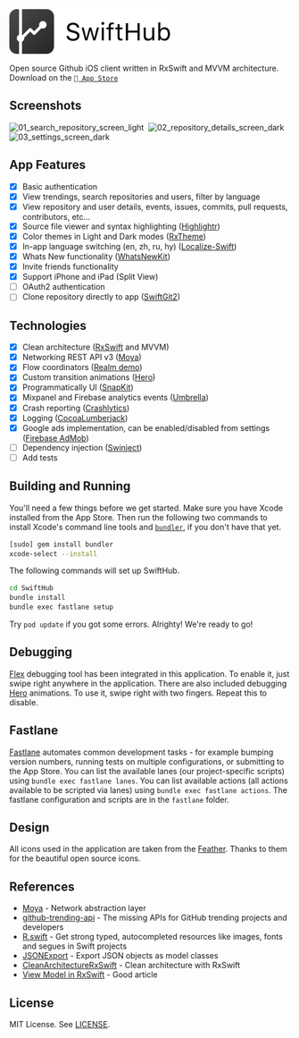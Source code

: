 <img src="https://github.com/khoren93/SwiftHub/blob/master/Sketch/app_logo.svg" alt="SwiftHub logo" height="80" >

Open source Github iOS client written in RxSwift and MVVM architecture.
Download on the [` App Store`](https://itunes.apple.com/app/swifthub-git-client/id1448628710)

## Screenshots

<img alt="01_search_repository_screen_light" src="https://github.com/khoren93/SwiftHub/blob/master/screenshots/01_search_repository_screen_light.png?raw=true" width="290">&nbsp;
<img alt="02_repository_details_screen_dark" src="https://github.com/khoren93/SwiftHub/blob/master/screenshots/02_repository_details_screen_dark.png?raw=true" width="290">&nbsp;
<img alt="03_settings_screen_dark" src="https://github.com/khoren93/SwiftHub/blob/master/screenshots/03_settings_screen_dark.png?raw=true" width="290">&nbsp;

## App Features
- [x] Basic authentication
- [x] View trendings, search repositories and users, filter by language
- [x] View repository and user details, events, issues, commits, pull requests, contributors, etc...
- [x] Source file viewer and syntax highlighting ([Highlightr](https://github.com/raspu/Highlightr))
- [x] Color themes in Light and Dark modes ([RxTheme](https://github.com/RxSwiftCommunity/RxTheme))
- [x] In-app language switching (en, zh, ru, hy) ([Localize-Swift](https://github.com/marmelroy/Localize-Swift))
- [x] Whats New functionality ([WhatsNewKit](https://github.com/SvenTiigi/WhatsNewKit))
- [x] Invite friends functionality
- [x] Support iPhone and iPad (Split View)
- [ ] OAuth2 authentication
- [ ] Clone repository directly to app ([SwiftGit2](https://github.com/SwiftGit2/SwiftGit2))

## Technologies
- [x] Clean architecture ([RxSwift](https://github.com/ReactiveX/RxSwift) and MVVM)
- [x] Networking REST API v3 ([Moya](https://github.com/Moya/Moya))
- [x] Flow coordinators ([Realm demo](https://github.com/realm/EventKit/blob/master/iOS/EventBlank2-iOS/Services/Navigator.swift))
- [x] Custom transition animations ([Hero](https://github.com/HeroTransitions/Hero))
- [x] Programmatically UI ([SnapKit](https://github.com/SnapKit/SnapKit))
- [x] Mixpanel and Firebase analytics events ([Umbrella](https://github.com/devxoul/Umbrella))
- [x] Crash reporting ([Crashlytics](https://fabric.io/kits/ios/crashlytics))
- [x] Logging ([CocoaLumberjack](https://github.com/CocoaLumberjack/CocoaLumberjack))
- [x] Google ads implementation, can be enabled/disabled from settings ([Firebase AdMob](https://firebase.google.com/docs/admob/ios/quick-start))
- [ ] Dependency injection ([Swinject](https://github.com/Swinject/Swinject))
- [ ] Add tests

## Building and Running

You'll need a few things before we get started. Make sure you have Xcode installed from the App Store. Then run the following two commands to install Xcode's command line tools and [`bundler`](https://bundler.io), if you don't have that yet.

```sh
[sudo] gem install bundler
xcode-select --install
```

The following commands will set up SwiftHub.

```sh
cd SwiftHub
bundle install
bundle exec fastlane setup
```

Try `pod update` if you got some errors.
Alrighty! We're ready to go!

## Debugging
[Flex](https://github.com/Flipboard/FLEX) debugging tool has been integrated in this application. To enable it, just swipe right anywhere in the application.
There are also included debugging [Hero](https://github.com/HeroTransitions/Hero) animations. To use it, swipe right with two fingers. Repeat this to disable.

## Fastlane

[Fastlane](https://fastlane.tools) automates common development tasks - for example bumping version numbers, running tests on multiple configurations, or submitting to the App Store. You can list the available lanes (our project-specific scripts) using `bundle exec fastlane lanes`. You can list available actions (all actions available to be scripted via lanes) using `bundle exec fastlane actions`. The fastlane configuration and scripts are in the `fastlane` folder.

## Design
All icons used in the application are taken from the [Feather](https://github.com/feathericons/feather).
Thanks to them for the beautiful open source icons.

## References
* [Moya](https://github.com/Moya/Moya) - Network abstraction layer
* [github-trending-api](https://github.com/huchenme/github-trending-api) - The missing APIs for GitHub trending projects and developers
* [R.swift](https://github.com/mac-cain13/R.swift) - Get strong typed, autocompleted resources like images, fonts and segues in Swift projects
* [JSONExport](https://github.com/Ahmed-Ali/JSONExport) - Export JSON objects as model classes
* [CleanArchitectureRxSwift](https://github.com/sergdort/CleanArchitectureRxSwift) - Clean architecture with RxSwift
* [View Model in RxSwift](https://medium.com/@SergDort/viewmodel-in-rxswift-world-13d39faa2cf5) - Good article

## License
MIT License. See [LICENSE](https://github.com/khoren93/SwiftHub/blob/master/LICENSE).
